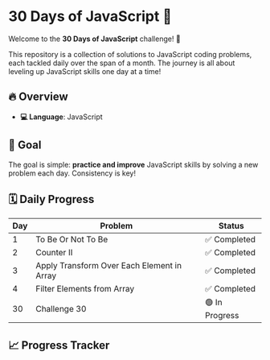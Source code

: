 # 30 Days of JavaScript 🚀

Welcome to the **30 Days of JavaScript** challenge! 🎉

This repository is a collection of solutions to  JavaScript coding problems, each tackled daily over the span of a month. The journey is all about leveling up JavaScript skills one day at a time!

## 🔥 Overview

- **💻 Language**: JavaScript

## 🎯 Goal

The goal is simple: **practice and improve** JavaScript skills by solving a new problem each day. Consistency is key!

## 🗓️ Daily Progress

| Day | Problem      | Status         |
|-----|--------------|----------------|
|  1  | To Be Or Not To Be | ✅ Completed    |
|  2  | Counter II  | ✅ Completed    |
|  3   | Apply Transform Over Each Element in Array | ✅ Completed|
|  4   |Filter Elements from Array | ✅ Completed|
| 30  | Challenge 30 | 🟢 In Progress  |

## 📈 Progress Tracker
